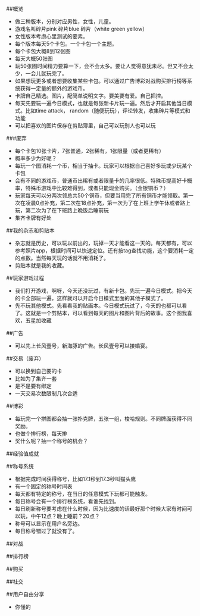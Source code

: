 ##概览
* 做三种版本，分别对应男性，女性，儿童。
* 游戏名叫碎片pink 碎片blue 碎片（white green yellow）
* 女性版本考虑心里测试的要素。
* 每个版本每天5个卡包。一个卡包一个主题。
* 每个卡包大概8到12张图
* 每天大概50张图
* 玩50张图时间精力要算一下，会不会太多。要让人觉得意犹未尽。但又不会太少，一会儿就玩完了。
* 如果想玩更多或者想要收集某些卡包。可以通过广告博彩对战购买排行榜等系统获得一定量的额外的游戏币。
* 卡牌自己精选。图片，配简单说明文字。要美要有爱。自己把控。
* 每天先要玩一遍今日模式，也就是每张新卡片玩一遍。然后才开启其他当日模式。比如time attack， random（随便玩玩），评论转发，收集碎片等模式和功能
* 可以把喜欢的图片保存在剪贴簿里，自己可以玩别人也可以玩

###废弃
* 每个卡包10张卡片，7张普通，2张稀有，1张限量（或者更稀有）
* 概率多少为好呢？
* 每玩一个图消耗一个币，相当于抽卡。玩家可以根据自己喜好多玩或少玩某个卡包
* 会有不同的游戏币，普通币出稀有或者限量卡的几率很低。特殊币提高好卡概率，特殊币游戏中比较难得到，或者只能现金购买。（金银铜币？）
* 玩家每天可以分两次领总共50个铜币，但要当用完了所有铜币才能领取。第一次在凌晨0点补充，第二次在18点补充，第一次为了在上班上学午休或者路上玩，第二次为了在下班路上晚饭后睡前玩
* 集齐卡牌有好处

##我的杂志和剪贴本
* 杂志就是历史，可以玩以前出的，玩掉一天才能看这一天的。每天都有，可以参考照片app，根据时间可以快速定位。还有按tag查找功能，这个要消耗一定的点数。当然每天玩的话就不用消耗了。
* 剪贴本就是我的收藏。


##玩家游戏过程
* 我们打开游戏，啊呀，今天还没玩过，有新卡包。先玩一遍今日模式。把今天的卡全部玩一遍，这样就可以开启今日模式里面的其他子模式了。
* 先不玩其他模式。先看看我的贴画本。今日模式玩过了，今天的也都可以看了。这就是一个剪贴本，可以看到每天的图片和图片背后的故事。这个图我喜欢，五星加收藏


##广告
* 可以先上长风壹号，新海豚的广告。长风壹号可以接婚宴。

##交易（废弃）
* 可以换到自己要的卡
* 比如为了集齐一套
* 是不是要有绑定
* 一天交易次数限制几次合适

##博彩
* 每玩完一个拼图都会抽一张扑克牌，五张一组，梭哈规则。不同牌面获得不同奖励。
* 也做个排行榜，每天排
* 奖什么呢？抽一个称号的机会？

##经验值成就

##称号系统
* 根据完成时间获得称号，比如17.1秒到17.3秒叫猫头鹰
* 有一个固定的称号时间表
* 每天都有特定的称号，在当日的任意模式下玩都可能触发。
* 每日称号会有一个排行榜系统，看谁先找到。
* 每日刷新称号要考虑在什么时候，因为比速度的话最好那个时候大家有时间可以玩，中午12点？晚上睡前？20点？
* 称号可以显示在用户名旁边。
* 每日称号错过了就没有了。

##对战

##排行榜

##购买

##社交

##用户自由分享
* 你懂的